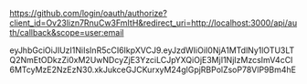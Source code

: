 https://github.com/login/oauth/authorize?client_id=Ov23lizn7RnuCw3FmItH&redirect_uri=http://localhost:3000/api/auth/callback&scope=user:email


eyJhbGciOiJIUzI1NiIsInR5cCI6IkpXVCJ9.eyJzdWIiOiI0NjA1MTdlNy1lOTU3LTQ2NmEtODkzZi0xM2UwNDcyZjE3YzciLCJpYXQiOjE3MjI1NjIzMzcsImV4cCI6MTcyMzE2NzEzN30.xkJukceGJCKurxyM24glGpjRBPolZsoP78VlP9Bm4hE